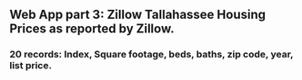 ## Web App part 3: Zillow Tallahassee Housing Prices as reported by Zillow. 
### 20 records: Index, Square footage, beds, baths, zip code, year, list price. 